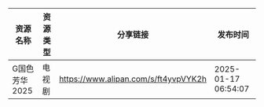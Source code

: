 | 资源名称      | 资源类型 | 分享链接                                 | 发布时间                |
| --------- | ---- | ------------------------------------ | ------------------- |
| G国色芳华2025 | 电视剧  | https://www.alipan.com/s/ft4yvpVYK2h | 2025-01-17 06:54:07 |
